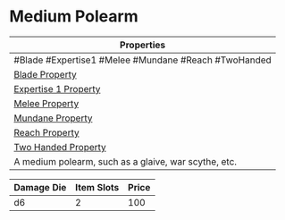---
---

# Medium Polearm

|Properties|
|----------|
|\#Blade #Expertise1 #Melee #Mundane #Reach #TwoHanded|
|[Blade Property](../Weapon%20Properties/Blade%20Property.md)|
|[Expertise 1 Property](../Weapon%20Properties/Expertise%20X%20Property.md)|
|[Melee Property](../Weapon%20Properties/Melee%20Property.md)|
|[Mundane Property](../../../Material%20Properties/Mundane%20Property.md)|
|[Reach Property](../Weapon%20Properties/Reach%20Property.md)|
|[Two Handed Property](../Weapon%20Properties/Two%20Handed%20Property.md)|
|A medium polearm, such as a glaive, war scythe, etc.|

|Damage Die|Item Slots|Price|
|----------|----------|-----|
|d6|2|100|
